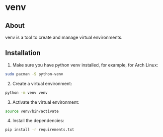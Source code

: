 # venv

## About

venv is a tool to create and manage virtual environments.

## Installation

1. Make sure you have python venv installed, for example, for Arch Linux:
```bash
sudo pacman -S python-venv
```

2. Create a virtual environment:
```bash
python -m venv venv
```

3. Activate the virtual environment:
```bash
source venv/bin/activate
```

4. Install the dependencies:
```bash
pip install -r requirements.txt
```
